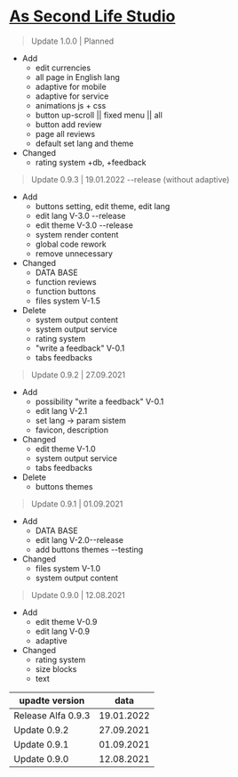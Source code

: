 # [As Second Life Studio](https://studio.aslcraft.ru)
> Update 1.0.0 | Planned
- Add
  - edit currencies
  - all page in English lang
  - adaptive for mobile
  - adaptive for service
  - animations js + css
  - button up-scroll || fixed menu || all
  - button add review
  - page all reviews
  - default set lang and theme
- Changed
  - rating system +db, +feedback

> Update 0.9.3 | 19.01.2022 --release (without adaptive)
- Add
  - buttons setting, edit theme, edit lang
  - edit lang V-3.0 --release
  - edit theme V-3.0 --release
  - system render content
  - global code rework
  - remove unnecessary
- Changed
  - DATA BASE
  - function reviews
  - function buttons
  - files system V-1.5
- Delete
  - system output content
  - system output service
  - rating system
  - "write a feedback" V-0.1
  - tabs feedbacks
  
> Update 0.9.2 | 27.09.2021
- Add
  - possibility "write a feedback" V-0.1
  - edit lang V-2.1
  - set lang -> param sistem
  - favicon, description
- Changed
  - edit theme V-1.0
  - system output service
  - tabs feedbacks
- Delete
  - buttons themes
  
> Update 0.9.1 | 01.09.2021
- Add
  - DATA BASE
  - edit lang V-2.0--release
  - add buttons themes --testing
- Changed
  - files system V-1.0
  - system output content

> Update 0.9.0 | 12.08.2021
- Add
  - edit theme V-0.9
  - edit lang V-0.9
  - adaptive
- Changed
  - rating system
  - size blocks
  - text

| upadte version     | data           | 
| ------------------ |:--------------:| 
| Release Alfa 0.9.3 | 19.01.2022     | 
| Update 0.9.2       | 27.09.2021     | 
| Update 0.9.1       | 01.09.2021     | 
| Update 0.9.0       | 12.08.2021     | 